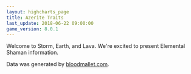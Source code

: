 ```yaml
---
layout: highcharts_page
title: Azerite Traits
last_update: 2018-06-22 09:00:00
game_version: 8.0.1
---
```


Welcome to Storm, Earth, and Lava. We're excited to present Elemental Shaman information.

Data was generated by [bloodmallet.com](https://bloodmallet.com).
<div id="chart_patchwerk"></div>
<div id="chart_beastlord"></div>
<script src="{{ "/assets/js/chart_manager.js" | absolute_url}}"></script>
